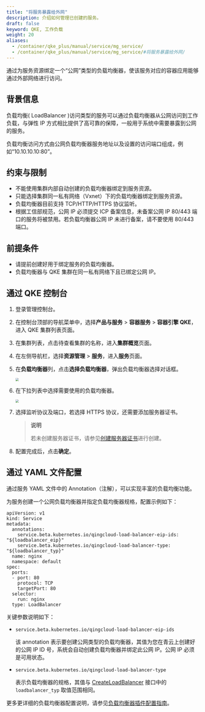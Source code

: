 ```yaml
---
title: "将服务暴露给外网"
description: 介绍如何管理已创建的服务。
draft: false
keyword: QKE, 工作负载
weight: 20
aliases: 
  - /container/qke_plus/manual/service/mg_service/
  - /container/qke_plus/manual/service/mg_service/#将服务暴露给外网/
---
```


通过为服务资源绑定一个“公网”类型的负载均衡器，使该服务对应的容器应用能够通过外部网络进行访问。

## 背景信息

负载均衡( LoadBalancer )访问类型的服务可以通过负载均衡器从公网访问到工作负载，与弹性 IP 方式相比提供了高可靠的保障，一般用于系统中需要暴露到公网的服务。

负载均衡访问方式由公网负载均衡器服务地址以及设置的访问端口组成，例如“10.10.10.10:80”。

## 约束与限制

- 不能使用集群内部自动创建的负载均衡器绑定到服务资源。
- 只能选择集群同一私有网络（Vxnet）下的负载均衡器绑定到服务资源。
- 负载均衡器目前支持 TCP/HTTP/HTTPS 协议监听。
- 根据工信部规范，公网 IP 必须提交 ICP 备案信息，未备案公网 IP 80/443 端口的服务将被禁用。若负载均衡器公网 IP 未进行备案，请不要使用  80/443 端口。

## 前提条件

- 请提前创建好用于绑定服务的负载均衡器。
- 负载均衡器与 QKE 集群在同一私有网络下且已绑定公网 IP。

## 通过 QKE 控制台

1. 登录管理控制台。

2. 在控制台顶部的导航菜单中，选择**产品与服务** > **容器服务** > **容器引擎 QKE**，进入 QKE 集群列表页面。

3. 在集群列表，点击待查看集群的名称，进入**集群概览**页面。

4. 在左侧导航栏，选择**资源管理** > **服务**，进入**服务**页面。

5. 在**负载均衡器**列，点击**选择负载均衡器**，弹出负载均衡器选择对话框。

   <img src="/container/qke_plus/_images/service_select_lb_1.png" style="zoom:50%;" />

6. 在下拉列表中选择需要使用的负载均衡器。

   <img src="/container/qke_plus/_images/service_select_lb.png" style="zoom:50%;" />

7. 选择监听协议及端口，若选择 HTTPS 协议，还需要添加服务器证书。

   > **说明**
   >
   > 若未创建服务器证书，请参见[创建服务器证书](/network/loadbalancer/manual/certificate/create_cert/)进行创建。

8. 配置完成后，点击**确定**。

## 通过 YAML 文件配置

通过服务 YAML 文件中的 Annotation（注解），可以实现丰富的负载均衡功能。

为服务创建一个公网负载均衡器并指定负载均衡器规格，配置示例如下：

```
apiVersion: v1
kind: Service
metadata:
  annotations:
    service.beta.kubernetes.io/qingcloud-load-balancer-eip-ids: "${loadbalancer_eip}"
    service.beta.kubernetes.io/qingcloud-load-balancer-type: "${loadbalancer_typ}"
  name: nginx
  namespace: default
spec:
  ports:
  - port: 80
    protocol: TCP   
    targetPort: 80 
  selector:
    run: nginx
  type: LoadBalancer
```

关键参数说明如下：

- `service.beta.kubernetes.io/qingcloud-load-balancer-eip-ids`

  该 annotation 表示要创建公网类型的负载均衡器，其值为您在青云上创建好的公网 IP ID 号，系统会自动创建负载均衡器并绑定此公网 IP。公网 IP 必须是可用状态。

- `service.beta.kubernetes.io/qingcloud-load-balancer-type`

  表示负载均衡器的规格，其值与 [CreateLoadBalancer](/network/loadbalancer/api/loadbanlancer/create_lb/) 接口中的 `loadbalancer_typ` 取值范围相同。

更多更详细的负载均衡器配置说明，请参见[负载均衡器插件配置指南](../ccm_config/)。

